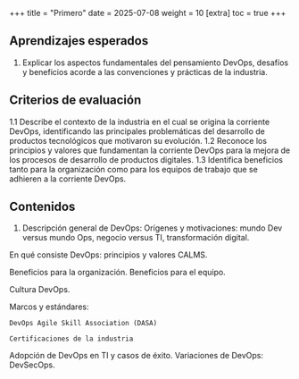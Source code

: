 +++
title = "Primero"
date = 2025-07-08
weight = 10
[extra]
toc = true
+++

## Aprendizajes esperados
1. Explicar los aspectos fundamentales del pensamiento DevOps, desafíos y beneficios acorde a las convenciones y prácticas de la industria.

## Criterios de evaluación
1.1 Describe el contexto de la industria en el cual se origina la corriente DevOps, identificando las principales problemáticas del desarrollo de productos tecnológicos que motivaron su evolución.
1.2 Reconoce los principios y valores que fundamentan la corriente DevOps para la mejora de los procesos de desarrollo de productos digitales.
1.3 Identifica beneficios tanto para la organización como para los equipos de trabajo que se adhieren a la corriente DevOps.

## Contenidos
1. Descripción general de DevOps:
Orígenes y motivaciones: mundo Dev versus mundo Ops, negocio versus TI, transformación digital.

En qué consiste DevOps: principios y valores CALMS.

Beneficios para la organización.
Beneficios para el equipo.

Cultura DevOps.

Marcos y estándares:

    DevOps Agile Skill Association (DASA)

    Certificaciones de la industria

Adopción de DevOps en TI y casos de éxito.
Variaciones de DevOps: DevSecOps.